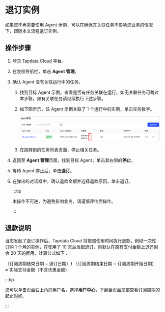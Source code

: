 # 退订实例

如果您不再需要使用 Agent 示例，可以在确保其关联任务不影响您业务的情况下，跟随本文流程退订实例。

## 操作步骤

1. 登录 [Tapdata Cloud 平台](https://cloud.tapdata.net/console/v3/)。

2. 在左侧导航栏，单击 **Agent 管理**。

3. 确认 Agent 没有关联运行中的任务。

   1. 找到目标  Agent 示例，查看是否有任务关联在运行，如无关联任务可跳过本步骤，如有关联任务请继续执行下述步骤。

   2. 如下图所示，该 Agent 示例关联了 1 个运行中的实例，单击任务数字。

      ![关联任务](../images/agent_related_tasks.png)

   3. 在跳转到的任务列表页面，停止相关任务。

4. 返回至 **Agent 管理**页面，找到目标 Agent，单击其右侧的**停止**。

5. 等待 Agent 停止后，单击**退订**。

6. 在弹出的对话框中，确认退款金额并选择退款原因，单击退订。

   :::tip

   本操作不可逆，为避免影响业务，请谨慎评估后操作。

   :::


## 退款说明

当您发起了退订操作后，Tapdata Cloud 将按照使用时间执行退款，例如一次性订购 1 个月的实例，在使用了 10 天后发起退订，则默认在原有支付金额上退还剩余 20 天的费用，计算公式如下：

（订阅周期结束日期 − 退订日期）**/** （订阅周期结束日期 **−** 订阅周期开始日期） **×** 实际支付金额（不含优惠金额）

:::tip

您可以单击页面右上角的用户名，选择**用户中心**，下翻至页面顶部查看订阅周期的起止时间。

:::

